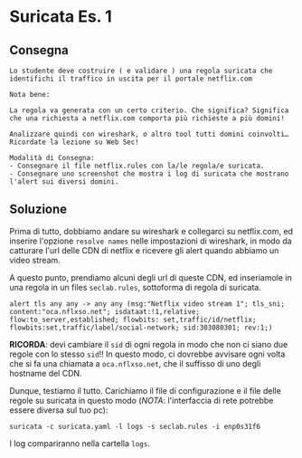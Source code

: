 # Suricata Es. 1

## Consegna

```
Lo studente deve costruire ( e validare ) una regola suricata che identifichi il traffico in uscita per il portale netflix.com

Nota bene:

La regola va generata con un certo criterio. Che significa? Significa che una richiesta a netflix.com comporta più richieste a più domini!

Analizzare quindi con wireshark, o altro tool tutti domini coinvolti… Ricordate la lezione su Web Sec!

Modalità di Consegna:
- Consegnare il file netflix.rules con la/le regola/e suricata.
- Consegnare uno screenshot che mostra i log di suricata che mostrano l'alert sui diversi domini.
```

## Soluzione

Prima di tutto, dobbiamo andare su wireshark e collegarci su netflix.com, ed inserire l'opzione `resolve names` nelle impostazioni di wireshark, in modo da catturare l'url delle CDN di netflix e ricevere gli alert quando abbiamo un video stream.

A questo punto, prendiamo alcuni degli url di queste CDN, ed inseriamole in una regola in un files `seclab.rules`, sottoforma di regola di suricata. 
```
alert tls any any -> any any (msg:"Netflix video stream 1"; tls_sni; content:"oca.nflxso.net"; isdataat:!1,relative; flow:to_server,established; flowbits: set,traffic/id/netflix; flowbits:set,traffic/label/social-network; sid:303080301; rev:1;)
```
**RICORDA**: devi cambiare il `sid` di ogni regola in modo che non ci siano due regole con lo stesso `sid`!!
In questo modo, ci dovrebbe avvisare ogni volta che si fa una chiamata a `oca.nflxso.net`, che il suffisso di uno degli hostname del CDN.

Dunque, testiamo il tutto.
Carichiamo il file di configurazione e il file delle regole su suricata in questo modo (_NOTA_: l'interfaccia di rete potrebbe essere diversa sul tuo pc):
```
suricata -c suricata.yaml -l logs -s seclab.rules -i enp0s31f6
```

I log compariranno nella cartella `logs`.